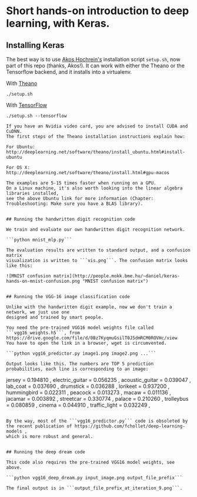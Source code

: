 # Short hands-on introduction to deep learning, with Keras.

## Installing Keras

The best way is to use [Akos Hochrein's](https://github.com/akoskaaa) installation script
```setup.sh```, now part of this repo (thanks, Akos!).
It can work with either the Theano or the Tensorflow backend, and it installs into a virtualenv.

With [Theano](http://deeplearning.net/software/theano/)
```
./setup.sh
```

With [TensorFlow](https://www.tensorflow.org/)
```
./setup.sh --tensorflow

If you have an Nvidia video card, you are advised to install CUDA and CuDNN.
The first steps of the Theano installation instructions explain how:

For Ubuntu:
http://deeplearning.net/software/theano/install_ubuntu.html#install-ubuntu

For OS X:
http://deeplearning.net/software/theano/install.html#gpu-macos

The examples are 5-15 times faster when running on a GPU.
On a Linux machine, it's also worth looking into the linear algebra libraries installed,
see the above Ubuntu link for more information (Chapter: Troubleshooting: Make sure you have a BLAS library).


## Running the handwritten digit recognition code

We train and evaluate our own handwritten digit recognition network.

```python mnist_mlp.py```

The evaluation results are written to standard output, and a confusion matrix
visualization is written to ```vis.png```. The confusion matrix looks like this:

![MNIST confusion matrix](http://people.mokk.bme.hu/~daniel/keras-hands-on-mnist-confusion.png "MNIST confusion matrix")


## Running the VGG-16 image classification code

Unlike with the handwritten digit example, now we don't train a network, we just use one
designed and trained by smart people.

You need the pre-trained VGG16 model weights file called ```vgg16_weights.h5```, from
https://drive.google.com/file/d/0Bz7KyqmuGsilT0J5dmRCM0ROVHc/view
You have to open the link in a browser, wget is circumvented.

```python vgg16_predictor.py image1.png image2.png ...```

Output looks like this. The numbers are TOP 5 prediction probabilities, each line is corresponding to an image:

```
jersey = 0.194810 , electric_guitar = 0.056235 , acoustic_guitar = 0.039047 , lab_coat = 0.037690 , drumstick = 0.036288 ,
lorikeet = 0.937200 , hummingbird = 0.022311 , peacock = 0.013273 , macaw = 0.011136 , jacamar = 0.003892 ,
streetcar = 0.330774 , palace = 0.210260 , trolleybus = 0.080859 , cinema = 0.044910 , traffic_light = 0.032249 ,
```

By the way, most of the ```vgg16_predictor.py``` code is obsoleted by
the recent publication of https://github.com/fchollet/deep-learning-models ,
which is more robust and general.


## Running the deep dream code

This code also requires the pre-trained VGG16 model weights, see above.

```python vgg16_deep_dream.py input_image.png output_file_prefix```

The final output is in ```output_file_prefix_at_iteration_9.png```.
